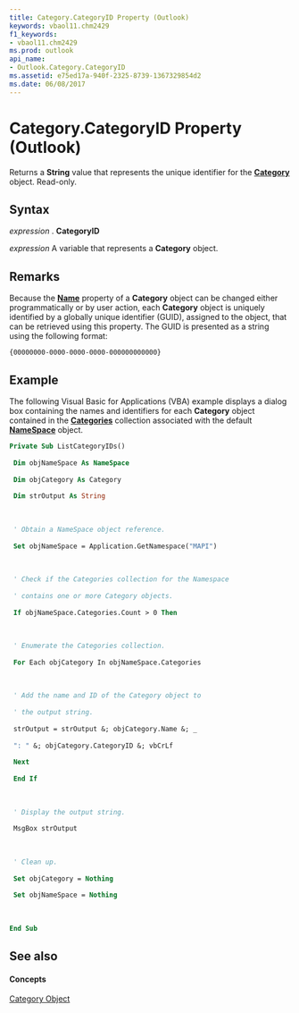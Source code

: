 ```yaml
---
title: Category.CategoryID Property (Outlook)
keywords: vbaol11.chm2429
f1_keywords:
- vbaol11.chm2429
ms.prod: outlook
api_name:
- Outlook.Category.CategoryID
ms.assetid: e75ed17a-940f-2325-8739-1367329854d2
ms.date: 06/08/2017
---
```



# Category.CategoryID Property (Outlook)

Returns a  **String** value that represents the unique identifier for the **[Category](Outlook.Category.md)** object. Read-only.


## Syntax

 _expression_ . **CategoryID**

 _expression_ A variable that represents a **Category** object.


## Remarks

Because the  **[Name](Outlook.Category.Name.md)** property of a **Category** object can be changed either programmatically or by user action, each **Category** object is uniquely identified by a globally unique identifier (GUID), assigned to the object, that can be retrieved using this property. The GUID is presented as a string using the following format:


```
{00000000-0000-0000-0000-000000000000}
```


## Example

The following Visual Basic for Applications (VBA) example displays a dialog box containing the names and identifiers for each  **Category** object contained in the **[Categories](Outlook.NameSpace.Categories.md)** collection associated with the default **[NameSpace](Outlook.NameSpace.md)** object.


```vb
Private Sub ListCategoryIDs() 
 
 Dim objNameSpace As NameSpace 
 
 Dim objCategory As Category 
 
 Dim strOutput As String 
 
 
 
 ' Obtain a NameSpace object reference. 
 
 Set objNameSpace = Application.GetNamespace("MAPI") 
 
 
 
 ' Check if the Categories collection for the Namespace 
 
 ' contains one or more Category objects. 
 
 If objNameSpace.Categories.Count > 0 Then 
 
 
 
 ' Enumerate the Categories collection. 
 
 For Each objCategory In objNameSpace.Categories 
 
 
 
 ' Add the name and ID of the Category object to 
 
 ' the output string. 
 
 strOutput = strOutput &; objCategory.Name &; _ 
 
 ": " &; objCategory.CategoryID &; vbCrLf 
 
 Next 
 
 End If 
 
 
 
 ' Display the output string. 
 
 MsgBox strOutput 
 
 
 
 ' Clean up. 
 
 Set objCategory = Nothing 
 
 Set objNameSpace = Nothing 
 
 
 
End Sub
```


## See also


#### Concepts


[Category Object](Outlook.Category.md)

